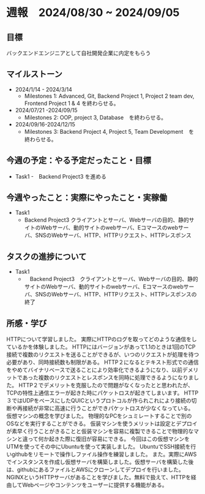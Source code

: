 # 週報　2024/08/30 ~ 2024/09/05
## 目標   
バックエンドエンジニアとして自社開発企業に内定をもらう

## マイルストーン
- 2024/1/14 - 2024/3/14
  - Milestones 1: Advanced, Git, Backend Project 1, Project 2 team dev, Frontend Project 1 & 4 を終わらせる。
- 2024/07/21 -2024/09/15
  - Milestones 2: OOP, project 3, Database　を終わらせる。
- 2024/09/16-2024/12/15
  - Milestones 3: Backend Project 4, Project 5, Team Development　を終わらせる。
   
## 今週の予定：やる予定だったこと・目標
  - Task1
    -　Backend Project3 を進める
    
## 今週やったこと：実際にやったこと・実稼働
- Task1
  -  Backend Project3 クライアントとサーバ、Webサーバの目的、静的サイトのWebサーバ、動的サイトのwebサーバ、Eコマースのwebサーバ、SNSのWebサーバ、HTTP、HTTPリクエスト、HTTPレスポンス
## タスクの進捗について
- Task1
  - 　Backend Project3　クライアントとサーバ、Webサーバの目的、静的サイトのWebサーバ、動的サイトのwebサーバ、Eコマースのwebサーバ、SNSのWebサーバ、HTTP、HTTPリクエスト、HTTPレスポンスの終了

## 所感・学び
HTTPについて学習しました。
実際にHTTPのログを取ってどのような通信をしているかを体験しました。
HTTPにはバージョンがあって1.1のときは1回のTCP接続で複数のリクエストを送ることができるが、いつのリクエストが処理を待つ必要があり、同時接続数も制限がある。
HTTP２になるとテキスト形式での通信をやめてバイナリベースで送ることにより効率化できるようになり、以前デメリットであった複数のリクエストとレスポンスを同時に処理できるようになりました。
HTTP２でデメリットを克服したので問題がなくなったとと思われたが、TCPの特性上通信エラーが起きた時にパケットロスが起きてしまいます。
HTTP３ではUDPをベースにしたQUICというプロトコルが作られこれにより接続の切断や再接続が非常に高速に行うことができパケットロスが少なくなっている。
仮想マシンの概念を学びました。
物理的なPCをシュミレートすることで別のOSなどを実行することができる。
仮装マシンを使うメリットは設定とデプロイが素早く行うことがきることと仮装マシンを容易に複製できることで物理的なマシンと違って何か起きた際に復旧が容易にできる。
今回はこの仮想マシンをUTMを使ってその中にUbuntuを使って実装しました。
UbuntuでSSH接続を行いgithubをリモートで操作しファイル操作を練習しました。
また。実際にAWSでインスタンスを作成し仮想サーバを構築しました。仮想サーバを構築した後は、githubにあるファイルとAWSにクローンしてデプロイを行いました。
NGINXというHTTPサーバがあることを学びました。無料で扱えて、HTTPを経由してWebページやコンテンツをユーザーに提供する機能がある。
